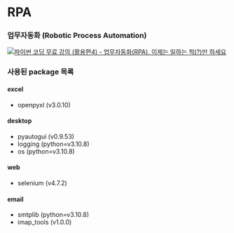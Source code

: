 # RPA

### 업무자동화 (Robotic Process Automation)

[![파이썬 코딩 무료 강의 (활용편4) - 업무자동화(RPA), 이제는 일하는 척(?)만 하세요](https://img.youtube.com/vi/exgO1LFl9x8/0.jpg)](https://www.youtube.com/watch?v=exgO1LFl9x8&list=PLMsa_0kAjjrd8hYYCwbAuDsXZmHpqHvlV&index=5&ab_channel=%EB%82%98%EB%8F%84%EC%BD%94%EB%94%A9)

### 사용된 package 목록

#### excel
- openpyxl (v3.0.10)

#### desktop
- pyautogui (v0.9.53)
- logging (python=v3.10.8)
- os (python=v3.10.8)

#### web
- selenium (v4.7.2)

#### email
- smtplib (python=v3.10.8)
- imap_tools (v1.0.0)